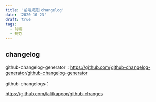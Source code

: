 ```yaml
---
title: '前端规范|changelog'
date: '2020-10-23'
draft: true
tags:
  - 前端
  - 规范
---
```


## changelog

github-changelog-generator：https://github.com/github-changelog-generator/github-changelog-generator

github-changelogs：

https://github.com/lalitkapoor/github-changes
